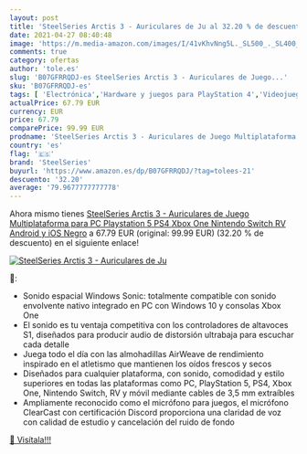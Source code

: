 ```yaml
---
layout: post
title: 'SteelSeries Arctis 3 - Auriculares de Ju al 32.20 % de descuento'
date: 2021-04-27 08:40:48
image: 'https://m.media-amazon.com/images/I/41vKhvNng5L._SL500_._SL400_.jpg'
comments: true
category: ofertas
author: 'tole.es'
slug: 'B07GFRRQDJ-es SteelSeries Arctis 3 - Auriculares de Juego...'
sku: 'B07GFRRQDJ-es'
tags: [ 'Electrónica','Hardware y juegos para PlayStation 4','Videojuegos','nintendo','playstation','ps4','steelseries','xbox', ]
actualPrice: 67.79 EUR
currency: EUR
price: 67.79
comparePrice: 99.99 EUR
prodname: 'SteelSeries Arctis 3 - Auriculares de Juego Multiplataforma para PC  Playstation 5  PS4  Xbox One  Nintendo Switch  RV  Android y iOS  Negro'
country: 'es'
flag: '🇪🇸'
brand: 'SteelSeries'
buyurl: 'https://www.amazon.es/dp/B07GFRRQDJ/?tag=tolees-21'
descuento: '32.20'
average: '79.9677777777778'
---
```


Ahora mismo tienes [SteelSeries Arctis 3 - Auriculares de Juego Multiplataforma para PC  Playstation 5  PS4  Xbox One  Nintendo Switch  RV  Android y iOS  Negro](https://www.amazon.es/dp/B07GFRRQDJ/?tag=tolees-21) a 67.79 EUR (original: 99.99 EUR) (32.20 %  de descuento) en el siguiente enlace!

[![SteelSeries Arctis 3 - Auriculares de Ju](https://m.media-amazon.com/images/I/41vKhvNng5L._SL500_._SL400_.jpg)](https://www.amazon.es/dp/B07GFRRQDJ/?tag=tolees-21)

🔎:

- Sonido espacial Windows Sonic: totalmente compatible con sonido envolvente nativo integrado en PC con Windows 10 y consolas Xbox One
- El sonido es tu ventaja competitiva con los controladores de altavoces S1, diseñados para producir audio de distorsión ultrabaja para escuchar cada detalle
- Juega todo el día con las almohadillas AirWeave de rendimiento inspirado en el atletismo que mantienen los oídos frescos y secos
- Diseñados para cualquier plataforma, con sonido, comodidad y estilo superiores en todas las plataformas como PC, PlayStation 5, PS4, Xbox One, Nintendo Switch, RV y móvil mediante cables de 3,5 mm extraíbles
- Ampliamente reconocido como el micrófono para juegos, el micrófono ClearCast con certificación Discord proporciona una claridad de voz con calidad de estudio y cancelación del ruido de fondo

[🛒 Visítala!!!](https://www.amazon.es/dp/B07GFRRQDJ/?tag=tolees-21)
